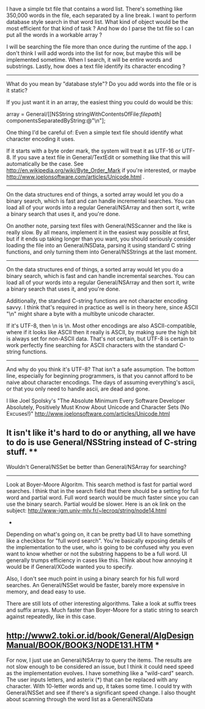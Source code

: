 I have a simple txt file that contains a word list. There's something like 350,000 words in the file, each separated by a line break.
I want to perform database style search in that word list.
What kind of object would be the most efficient for that kind of task ?
And how do I parse the txt file so I can put all the words in a workable array ?

I will be searching the file more than once during the runtime of the app.
I don't think I will add words into the list for now, but maybe this will be implemented sometime.
When I search, it will be entire words and substrings.
Lastly, how does a text file identify its character encoding ?

----

What do you mean by "database style"?  Do you add words into the file or is it static? 

If you just want it in an array, the easiest thing you could do would be this:
    
array = General/[[NSString stringWithContentsOfFile:*filepath*] componentsSeparatedByString:@"\n"];


One thing I'd be careful of:  Even a simple text file should identify what character encoding it uses.

If it starts with a byte order mark, the system will treat it as UTF-16 or UTF-8.  If you save a text file in General/TextEdit or something like that this will automatically be the case.  See http://en.wikipedia.org/wiki/Byte_Order_Mark if you're interested, or maybe http://www.joelonsoftware.com/articles/Unicode.html .

----

On the data structures end of things, a sorted array would let you do a binary search, which is fast and can handle incremental searches. You can load all of your words into a regular General/NSArray and then sort it, write a binary search that uses it, and you're done.

On another note, parsing text files with General/NSScanner and the like is really slow. By all means, implement it in the easiest way possible at first, but if it ends up taking longer than you want, you should seriously consider loading the file into an General/NSData, parsing it using standard C string functions, and only turning them into General/NSStrings at the last moment.

----

On the data structures end of things, a sorted array would let you do a binary search, which is fast and can handle incremental searches. You can load all of your words into a regular General/NSArray and then sort it, write a binary search that uses it, and you're done.

Additionally, the standard C-string functions are not character encoding savvy.  I think that's required in practice as well is in theory here, since ASCII "\n" might share a byte with a multibyte unicode character.

If it's UTF-8, then \n is \n. Most other encodings are also ASCII-compatible, where if it looks like ASCII then it really is ASCII, by making sure the high bit is always set for non-ASCII data. That's not certain, but UTF-8 is certain to work perfectly fine searching for ASCII characters with the standard C-string functions.

----
And why do you think it's UTF-8?  That isn't a safe assumption.  The bottom line, especially for beginning programmers, is that you cannot afford to be naive about character encodings.  The days of assuming everything's ascii, or that you only need to handle ascii, are dead and gone.

I like Joel Spolsky's "The Absolute Minimum Every Software Developer Absolutely, Positively Must Know About Unicode and Character Sets (No Excuses!)" http://www.joelonsoftware.com/articles/Unicode.html

It isn't like it's hard to do or anything, all we have to do is use General/NSString instead of C-string stuff.
**
----

Wouldn't General/NSSet be better than General/NSArray for searching?

----

Look at Boyer-Moore Algoritm.  This search method is fast for partial word searches.  I think that in the search field that there should be a setting for full word and partial word.  Full word search would be much faster since you can use the binary search. Partial would be slower.  Here is an ok link on the subject: http://www-igm.univ-mlv.fr/~lecroq/string/node14.html

*
Depending on what's going on, it can be pretty bad UI to have something like a checkbox for "full word search".  You're basically exposing details of the implementation to the user, who is going to be confused why you even want to know whether or not the substring happens to be a full word.  UI generally trumps efficiency in cases like this.  Think about how annoying it would be if General/XCode wanted you to specify.

Also, I don't see much point in using a binary search for his full word searches.  An General/NSSet would be faster, barely more expensive in memory, and dead easy to use.

There are still lots of other interesting algorithms.  Take a look at suffix trees and suffix arrays.  Much faster than Boyer-Moore for a static string to search against repeatedly, like in this case.

http://www2.toki.or.id/book/General/AlgDesignManual/BOOK/BOOK3/NODE131.HTM
*
----

For now, I just use an General/NSArray to query the items. The results are not slow enough to be considered an issue, but I think it could need speed as the implementation evolves. I have something like a "wild-card" search. The user inputs letters, and asterix (*) that can be replaced with any character. With 10-letter words and up, it takes some time. I could try with General/NSSet and see if there's a significant speed change. I also thought about scanning through the word list as a General/NSData
